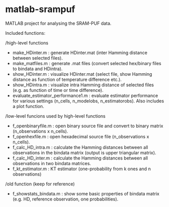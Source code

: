 # matlab-srampuf

MATLAB project for analysing the SRAM-PUF data.

Included functions:

/high-level functions
- make_HDinter.m : generate HDinter.mat (inter Hamming distance between selected files).
- make_matfiles.m : generate .mat files (convert selected hex/binary files to bindata and HDintra).
- show_HDinter.m : visualize HDinter.mat (select file, show Hamming distance as function of temperature difference etc.).
- show_HDintra.m : visualize intra Hamming distance of selected files (e.g. as function of time or time difference).
- evaluate_estimator_performance1.m : evaluate estimator performance for various settings (n_cells, n_modelobs, n_estimatorobs). Also includes a plot function.

/low-level funcions used by high-level functions
- f_openbinaryfile.m : open binary source file and convert to binary matrix (n_observations x n_cells).
- f_openhexfile.m : open hexadecimal source file (n_observations x n_cells).
- f_calc_HD_intra.m : calculate the Hamming distances between all observations in the bindata matrix (output is upper triangular matrix).
- f_calc_HD_inter.m : calculate the Hamming distances between all observations in two bindata matrices.
- f_kt_estimator.m : KT estimator (one-probability from k ones and n observations)

/old function (keep for reference)
- f_showstats_bindata.m : show some basic properties of bindata matrix (e.g. HD, reference observation, one probabilities).
